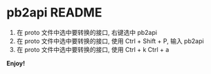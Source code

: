 # pb2api README

1. 在 proto 文件中选中要转换的接口, 右键选中 pb2api
2. 在 proto 文件中选中要转换的接口, 使用 Ctrl + Shift + P, 输入 pb2api
3. 在 proto 文件中选中要转换的接口, 使用 Ctrl + k Ctrl + a

**Enjoy!**
